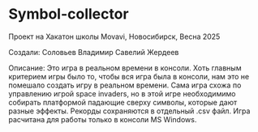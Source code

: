 # Symbol-collector
Проект на Хакатон школы Movavi, Новосибирск, Весна 2025 

Создали:
Соловьев Владимир
Савелий Жердеев

Описание:
Это игра в реальном времени в консоли.
Хоть главным критерием игры было то, чтобы вся игра была в консоли,
нам это не помешало создать игру в реальном времени.
Сама игра схожа по управлению игрой space invaders, но в этой
игре необходимимо собирать платформой падающие сверху символы,
которые дают разные эффекты.
Рекорды сохраняются в отдельный .csv файл.
Игра расчитана для работы только в консоли MS Windows.
